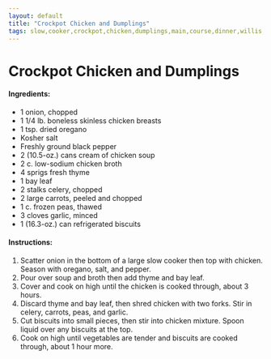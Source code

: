 ```yaml
---
layout: default
title: "Crockpot Chicken and Dumplings"
tags: slow,cooker,crockpot,chicken,dumplings,main,course,dinner,willis,hatton
---
```

# Crockpot Chicken and Dumplings

#### Ingredients:
- 1 onion, chopped
- 1 1/4 lb. boneless skinless chicken breasts
- 1 tsp. dried oregano
- Kosher salt
- Freshly ground black pepper
- 2 (10.5-oz.) cans cream of chicken soup
- 2 c. low-sodium chicken broth
- 4 sprigs fresh thyme
- 1 bay leaf
- 2 stalks celery, chopped
- 2 large carrots, peeled and chopped
- 1 c. frozen peas, thawed
- 3 cloves garlic, minced
- 1 (16.3-oz.) can refrigerated biscuits

#### Instructions:
1. Scatter onion in the bottom of a large slow cooker then top with chicken. Season with oregano, salt, and pepper.
2. Pour over soup and broth then add thyme and bay leaf.
3. Cover and cook on high until the chicken is cooked through, about 3 hours.
4. Discard thyme and bay leaf, then shred chicken with two forks. Stir in celery, carrots, peas, and garlic.
5. Cut biscuits into small pieces, then stir into chicken mixture. Spoon liquid over any biscuits at the top.
6. Cook on high until vegetables are tender and biscuits are cooked through, about 1 hour more.
